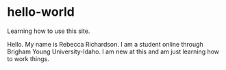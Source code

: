 # hello-world
Learning how to use this site.

Hello. My name is Rebecca Richardson.
I am a student online through Brigham Young University-Idaho.
I am new at this and am just learning how to work things.
